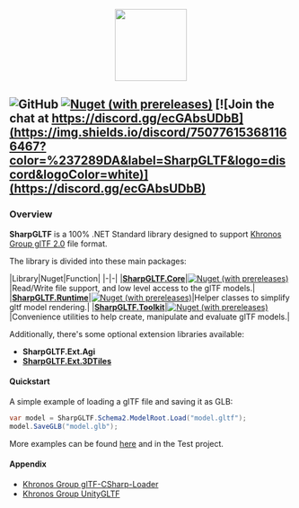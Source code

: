 <p align="center">
<img src="build/Icons/glTF2Sharp.png" height=128 />
</p>

![GitHub](https://img.shields.io/github/license/vpenades/SharpGLTF)
[![Nuget (with prereleases)](https://img.shields.io/nuget/vpre/SharpGLTF.Core)](https://www.nuget.org/packages?q=sharpgltf)
[![Join the chat at https://discord.gg/ecGAbsUDbB](https://img.shields.io/discord/750776153681166467?color=%237289DA&label=SharpGLTF&logo=discord&logoColor=white)](https://discord.gg/ecGAbsUDbB)
---

### Overview

__SharpGLTF__ is a 100% .NET Standard library designed to support [Khronos Group glTF 2.0](https://github.com/KhronosGroup/glTF) file format.

The library is divided into these main packages:

|Library|Nuget|Function|
|-|-|
|[__SharpGLTF.Core__](src/SharpGLTF.Core/README.md)|[![Nuget (with prereleases)](https://img.shields.io/nuget/vpre/SharpGLTF.Core)](https://www.nuget.org/packages/SharpGLTF.Core)|Read/Write file support, and low level access to the glTF models.|
|[__SharpGLTF.Runtime__](src/SharpGLTF.Runtime/README.md)|[![Nuget (with prereleases)](https://img.shields.io/nuget/vpre/SharpGLTF.Runtime)](https://www.nuget.org/packages/SharpGLTF.Runtime)|Helper classes to simplify gltf model rendering.|
|[__SharpGLTF.Toolkit__](src/SharpGLTF.Toolkit/README.md)|[![Nuget (with prereleases)](https://img.shields.io/nuget/vpre/SharpGLTF.Toolkit)](https://www.nuget.org/packages/SharpGLTF.Toolkit)|Convenience utilities to help create, manipulate and evaluate glTF models.|


Additionally, there's some optional extension libraries available:

- __SharpGLTF.Ext.Agi__
- [__SharpGLTF.Ext.3DTiles__](src/SharpGLTF.Ext.3DTiles/README.md)


#### Quickstart

A simple example of loading a glTF file and saving it as GLB:

```c#
var model = SharpGLTF.Schema2.ModelRoot.Load("model.gltf");
model.SaveGLB("model.glb");
```

More examples can be found [here](examples) and in the Test project.

#### Appendix

- [Khronos Group glTF-CSharp-Loader](https://github.com/KhronosGroup/glTF-CSharp-Loader)
- [Khronos Group UnityGLTF](https://github.com/KhronosGroup/UnityGLTF)
